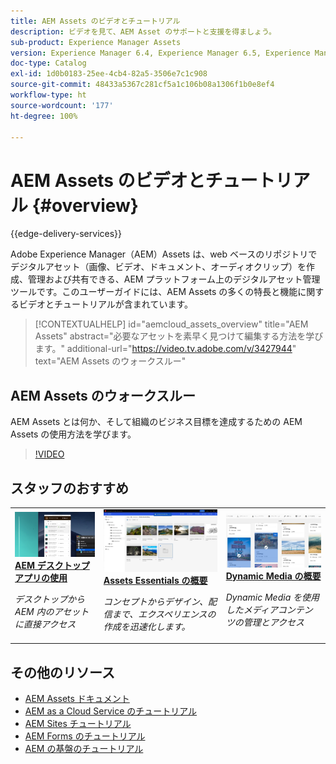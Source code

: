 ```yaml
---
title: AEM Assets のビデオとチュートリアル
description: ビデオを見て、AEM Asset のサポートと支援を得ましょう。
sub-product: Experience Manager Assets
version: Experience Manager 6.4, Experience Manager 6.5, Experience Manager as a Cloud Service
doc-type: Catalog
exl-id: 1d0b0183-25ee-4cb4-82a5-3506e7c1c908
source-git-commit: 48433a5367c281cf5a1c106b08a1306f1b0e8ef4
workflow-type: ht
source-wordcount: '177'
ht-degree: 100%

---
```


# AEM Assets のビデオとチュートリアル {#overview}

{{edge-delivery-services}}

Adobe Experience Manager（AEM）Assets は、web ベースのリポジトリでデジタルアセット（画像、ビデオ、ドキュメント、オーディオクリップ）を作成、管理および共有できる、AEM プラットフォーム上のデジタルアセット管理ツールです。このユーザーガイドには、AEM Assets の多くの特長と機能に関するビデオとチュートリアルが含まれています。

>[!CONTEXTUALHELP]
>id="aemcloud_assets_overview"
>title="AEM Assets"
>abstract="必要なアセットを素早く見つけて編集する方法を学びます。"
>additional-url="https://video.tv.adobe.com/v/3427944" text="AEM Assets のウォークスルー"

## AEM Assets のウォークスルー

AEM Assets とは何か、そして組織のビジネス目標を達成するための AEM Assets の使用方法を学びます。

>[!VIDEO](https://video.tv.adobe.com/v/3427944?learn=on)

<div id="recs-overview-body-1"></div>
<div id="recs-overview-body-2"></div>
<div id="recs-overview-body-3"></div>
<div id="recs-overview-body-4"></div>
<div id="recs-overview-body-5"></div>
<div id="recs-overview-body-6"></div>

<div id="staff-picks-section">

## スタッフのおすすめ

<table>
<td>
   <a href="./creative-workflows/aem-desktop-app.md">
   <img alt="拡張スマートタグ" src="./assets/overview/desktop-app.png" />
   </a>
   <div>
      <a href="./creative-workflows/aem-desktop-app.md">
      <strong>AEM デスクトップアプリの使用</strong>
      </a>
   </div>
   <p>
      <em>デスクトップから AEM 内のアセットに直接アクセス</em>
   </p>
</td>
<td>
   <a href="../assets-essentials/overview.md">
   <img alt="AEM Assets Essentials" src="../assets-essentials/assets/overview/getting-started.png"/>
   </a>
   <div>
      <a href="../assets-essentials/overview.md">
 <strong>Assets Essentials の概要</strong>
 </a>
   </div>
   <p>
      <em>コンセプトからデザイン、配信まで、エクスペリエンスの作成を迅速化します。</em>
   <p>
</td>
<td>
   <a href="./dynamic-media/dynamic-media-overview-feature-video-use.md">
   <img alt="Dynamic Media の概要" src="./assets/overview/dynamic-media.png" />
   </a>
   <div>
      <a href="./dynamic-media/dynamic-media-overview-feature-video-use.md">
      <strong>Dynamic Media の概要</strong>
      </a>
   </div>
   <p>
      <em>Dynamic Media を使用したメディアコンテンツの管理とアクセス</em>
   <p>
</td>
</table>

</div>

## その他のリソース

* [AEM Assets ドキュメント](https://experienceleague.adobe.com/docs/experience-manager-65/assets/home.html?lang=ja)
* [AEM as a Cloud Service のチュートリアル](/help/cloud-service/overview.md)
* [AEM Sites チュートリアル](/help/sites/overview.md)
* [AEM Forms のチュートリアル](/help/forms/overview.md)
* [AEM の基盤のチュートリアル](/help/foundation/overview.md)
